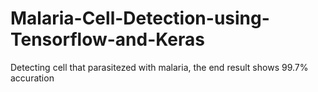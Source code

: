 # Malaria-Cell-Detection-using-Tensorflow-and-Keras
Detecting cell that parasitezed with malaria, the end result shows 99.7% accuration
